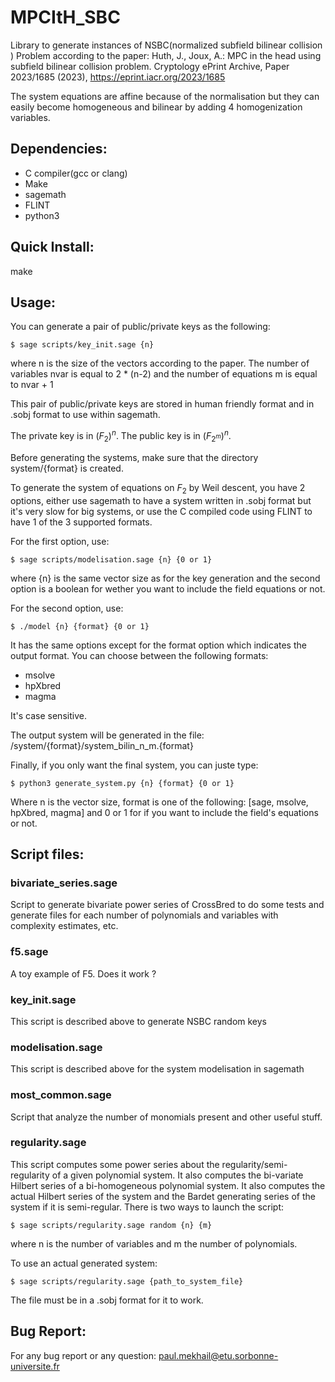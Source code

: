 # MPCItH_SBC

Library to generate instances of NSBC(normalized subfield bilinear collision
) Problem according to the paper: Huth, J., Joux, A.: MPC in the head using
subfield bilinear collision problem. Cryptology ePrint Archive, Paper 2023/1685
(2023), https://eprint.iacr.org/2023/1685

The system equations are affine because of the normalisation but they can easily
become homogeneous and bilinear by adding 4 homogenization variables.

## Dependencies:

- C compiler(gcc or clang)
- Make
- sagemath
- FLINT
- python3

## Quick Install:

make

## Usage:

You can generate a pair of public/private keys as the following:

```console
$ sage scripts/key_init.sage {n}
```

where n is the size of the vectors according to the paper.
The number of variables nvar is equal to 2 * (n-2) and the number of equations
m is equal to nvar + 1

This pair of public/private keys are stored in human friendly format and in 
.sobj format to use within sagemath.

The private key is in $(F_2)^n$. The public key is in $(F_{2^{m}})^n$.

Before generating the systems, make sure that the directory system/{format}
is created.

To generate the system of equations on $F_2$ by Weil descent, you have 2
options, either use sagemath to have a system written in .sobj format but it's
very slow for big systems, or use the C compiled code using FLINT to have 1 of
the 3 supported formats.

For the first option, use:

```console
$ sage scripts/modelisation.sage {n} {0 or 1}
```

where {n} is the same vector size as for the key generation and the second 
option is a boolean for wether you want to include the field equations or not.

For the second option, use:
```console
$ ./model {n} {format} {0 or 1}
```

It has the same options except for the format option which indicates the output
format. You can choose between the following formats:

- msolve
- hpXbred
- magma

It's case sensitive.

The output system will be generated in the file:
/system/{format}/system_bilin_n_m.{format}

Finally, if you only want the final system, you can juste type:

```console
$ python3 generate_system.py {n} {format} {0 or 1}
```

Where n is the vector size, format is one of the following: 
[sage, msolve, hpXbred, magma] and 0 or 1 for if you want to include the field's
equations or not.

## Script files:


### bivariate_series.sage

Script to generate bivariate power series of CrossBred
to do some tests and generate files for each number of polynomials
and variables with complexity estimates, etc.

### f5.sage

A toy example of F5. Does it work ?

### key_init.sage

This script is described above to generate NSBC random keys

### modelisation.sage

This script is described above for the system modelisation in sagemath

### most_common.sage

Script that analyze the number of monomials present and other
useful stuff.

### regularity.sage

This script computes some power series about the regularity/semi-regularity
of a given polynomial system. It also computes the bi-variate Hilbert series
of a bi-homogeneous polynomial system.
It also computes the actual Hilbert series of the system and the Bardet
generating series of the system if it is semi-regular.
There is two ways to launch the script:

```console
$ sage scripts/regularity.sage random {n} {m}
```

where n is the number of variables and m the number of polynomials.

To use an actual generated system:

```console
$ sage scripts/regularity.sage {path_to_system_file}
```

The file must be in a .sobj format for it to work.

## Bug Report:

For any bug report or any question:
paul.mekhail@etu.sorbonne-universite.fr
